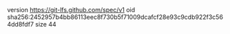 version https://git-lfs.github.com/spec/v1
oid sha256:2452957b4bb86113eec8f730b5f71009dcafcf28e93c9cdb922f3c564dd8fdf7
size 44
